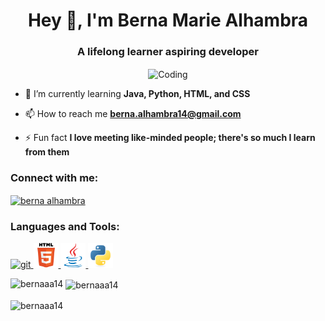 <h1 align="center">Hey 👋, I'm Berna Marie Alhambra</h1>
<h3 align="center">A lifelong learner aspiring developer</h3>

<div style="text-align: center;">
  <img align="center" alt="Coding" width="400" src="https://media.giphy.com/media/L1R1tvI9svkIWwpVYr/giphy.gif">
</div>

- 🌱 I’m currently learning **Java, Python, HTML, and CSS**

- 📫 How to reach me **berna.alhambra14@gmail.com**

- ⚡ Fun fact **I love meeting like-minded people; there's so much I learn from them**

<h3 align="left">Connect with me:</h3>
<p align="left">
<a href="https://fb.com/berna alhambra" target="blank"><img align="center" src="https://raw.githubusercontent.com/rahuldkjain/github-profile-readme-generator/master/src/images/icons/Social/facebook.svg" alt="berna alhambra" height="30" width="40" /></a>
</p>

<h3 align="left">Languages and Tools:</h3>
<p align="left"> <a href="https://git-scm.com/" target="_blank" rel="noreferrer"> <img src="https://www.vectorlogo.zone/logos/git-scm/git-scm-icon.svg" alt="git" width="40" height="40"/> </a> <a href="https://www.w3.org/html/" target="_blank" rel="noreferrer"> <img src="https://raw.githubusercontent.com/devicons/devicon/master/icons/html5/html5-original-wordmark.svg" alt="html5" width="40" height="40"/> </a> <a href="https://www.java.com" target="_blank" rel="noreferrer"> <img src="https://raw.githubusercontent.com/devicons/devicon/master/icons/java/java-original.svg" alt="java" width="40" height="40"/> </a> <a href="https://www.python.org" target="_blank" rel="noreferrer"> <img src="https://raw.githubusercontent.com/devicons/devicon/master/icons/python/python-original.svg" alt="python" width="40" height="40"/> </a> </p>

<p><img align="left" src="https://github-readme-stats.vercel.app/api/top-langs?username=bernaaa14&show_icons=true&locale=en&layout=compact" alt="bernaaa14" /></p>

<p>&nbsp;<img align="center" src="https://github-readme-stats.vercel.app/api?username=bernaaa14&show_icons=true&locale=en" alt="bernaaa14" /></p>

<p><img align="center" src="https://github-readme-streak-stats.herokuapp.com/?user=bernaaa14&" alt="bernaaa14" /></p>
